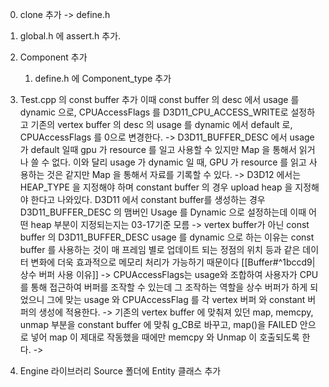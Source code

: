 0. clone 추가 -> define.h
0. global.h 에 assert.h 추가. 
2. Component 추가
	1.  define.h 에 Component_type 추가

3. Test.cpp 의 const buffer 추가
이때 const buffer 의 desc 에서 usage 를 dynamic 으로, CPUAccessFlags 를 D3D11_CPU_ACCESS_WRITE로 설정하고 기존의 vertex buffer 의 desc 의 usage 를 dynamic 에서 default 로, CPUAccessFlags 를 0으로 변경한다. 
->
	D3D11_BUFFER_DESC 에서 usage 가 default 일때 gpu 가 resource 를 일고 사용할 수 있지만 Map 을 통해서 읽거나 쓸 수 없다. 이와 달리 usage 가 dynamic 일 때, GPU 가 resource 를 읽고 사용하는 것은 같지만 Map 을 통해서 자료를 기록할 수 있다.
->
	D3D12 에서는 HEAP_TYPE 을 지정해야 하며 constant buffer 의 경우 upload heap 을 지정해야 한다고 나와있다. D3D11 에서 constant buffer를 생성하는 경우 D3D11_BUFFER_DESC 의 맴버인 Usage 를 Dynamic 으로 설정하는데 이때 어떤 heap 부분이 지정되는지는 03-17기준 모름
->
	vertex buffer가 아닌 const buffer 의 D3D11_BUFFER_DESC usage 를 dynamic 으로 하는 이유는 const buffer 를 사용하는 것이 매 프레임 별로 업데이트 되는 정점의 위치 등과 같은 데이터 변화에 더욱 효과적으로 메모리 처리가 가능하기 때문이다 [[Buffer#^1bccd9|상수 버퍼 사용 이유]]
->
	CPUAccessFlags는 usage와 조합하여 사용자가 CPU를 통해 접근하여 버퍼를 조작할 수 있는데 그 조작하는 역할을 상수 버퍼가 하게 되었으니 그에 맞는 usage 와 CPUAccessFlag 를 각 vertex 버퍼 와 constant 버퍼의 생성에 적용한다.
->
	기존의 vertex buffer 에 맞춰져 있던 map, memcpy, unmap 부분을 constant buffer 에 맞춰 g_CB로 바꾸고, map()을 FAILED 안으로 넣어 map 이 제대로 작동했을 때에만 memcpy 와 Unmap 이 호출되도록 한다.
->

4. Engine 라이브러리 Source 폴더에 Entity 클래스 추가
	